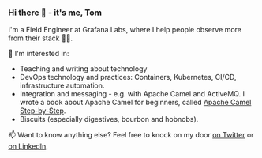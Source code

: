 ### Hi there 👋 - it's me, Tom

I'm a Field Engineer at Grafana Labs, where I help people observe more from their stack 🕵️‍♂️.

🤔 I'm interested in:

- Teaching and writing about technology
- DevOps technology and practices: Containers, Kubernetes, CI/CD, infrastructure automation.
- Integration and messaging - e.g. with Apache Camel and ActiveMQ. I wrote a book about Apache Camel for beginners, called [Apache Camel Step-by-Step][camelsbs].
- Biscuits (especially digestives, bourbon and hobnobs).

📫 Want to know anything else? Feel free to knock on my door [on Twitter][twitter] or [on LinkedIn][linkedin].

[tomd]: https://tomd.xyz
[tw]: https://www.tutorialworks.com
[disco]: https://www.discochap.com
[discosrc]: https://github.com/monodot/discochap
[camelsbs]: https://tomd.xyz/camelstepbystep
[linkedin]: https://www.linkedin.com/in/tomint/
[twitter]: https://twitter.com/monodot
[lc]: https://livecurtain.com
[apoll]: https://apoll.app
[tworg]: https://github.com/tutorialworks
[mainmates]: https://github.com/monodot/mainmates
